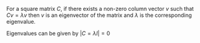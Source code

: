 For a square matrix $C$, if there exists a non-zero column vector $v$ such that $Cv = \lambda v$ then $v$ is an eigenvector of the matrix and $\lambda$ is the corresponding eigenvalue.

Eigenvalues can be given by $|C = \lambda I| = 0$
